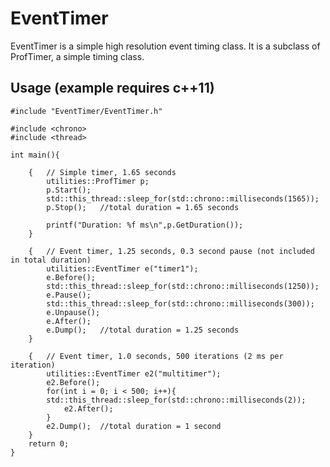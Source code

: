 EventTimer
==========

EventTimer is a simple high resolution event timing class.  It is a subclass of ProfTimer,
a simple timing class.

Usage (example requires c++11)
------------------------------

	#include "EventTimer/EventTimer.h"

	#include <chrono>
	#include <thread>

	int main(){

		{	// Simple timer, 1.65 seconds
			utilities::ProfTimer p;
			p.Start();
			std::this_thread::sleep_for(std::chrono::milliseconds(1565));
			p.Stop();	//total duration = 1.65 seconds
			
			printf("Duration: %f ms\n",p.GetDuration());
		}
		
		{ 	// Event timer, 1.25 seconds, 0.3 second pause (not included in total duration)
			utilities::EventTimer e("timer1");
			e.Before();
			std::this_thread::sleep_for(std::chrono::milliseconds(1250));
			e.Pause();
			std::this_thread::sleep_for(std::chrono::milliseconds(300));
			e.Unpause();
			e.After();
			e.Dump();	//total duration = 1.25 seconds
		}
		
		{	// Event timer, 1.0 seconds, 500 iterations (2 ms per iteration)
			utilities::EventTimer e2("multitimer");
			e2.Before();
			for(int i = 0; i < 500; i++){
			std::this_thread::sleep_for(std::chrono::milliseconds(2));
				e2.After();
			}
			e2.Dump();	//total duration = 1 second
		}
		return 0;
	}
